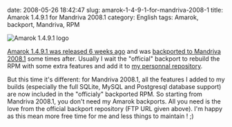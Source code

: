 date: 2008-05-26 18:42:47
slug: amarok-1-4-9-1-for-mandriva-2008-1
title: Amarok 1.4.9.1 for Mandriva 2008.1
category: English
tags: Amarok, backport, Mandriva, RPM

![Amarok 1.4.9.1 logo](/static/uploads/2008/05/amarok-1491.png)

[Amarok 1.4.9.1 was released 6 weeks ago](http://amarok.kde.org/en/fastforward_149) and was [backported to Mandriva 2008.1](ftp://ftp.proxad.net/pub/Distributions_Linux/MandrivaLinux/official/2008.1/SRPMS/main/backports) some times after. Usually I wait the "official" backport to rebuild the RPM with some extra features and add it to [my personnal repository](http://kevin.deldycke.com/mandriva-rpm-repository/).

But this time it's different: for Mandriva 2008.1, all the features I added to my builds (especially the full SQLite, MySQL and Postgresql database support) are now included in the "officialy" backported RPM. So starting from Mandriva 2008.1, you don't need my Amarok backports. All you need is the love from the official backport repository (FTP URL given above). I'm happy as this mean more free time for me and less things to maintain ! ;)
